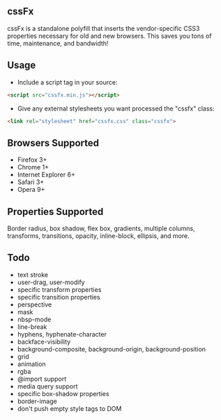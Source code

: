 cssFx
------

cssFx is a standalone polyfill that inserts the vendor-specific CSS3 properties necessary for old and new browsers. This saves you tons of time, maintenance, and bandwidth!

Usage
------
 * Include a script tag in your source:

``` html
<script src="cssfx.min.js"></script>
```

 * Give any external stylesheets you want processed the "cssfx" class:

 ``` html
 <link rel="stylesheet" href="cssfx.css" class="cssfx">
 ```

Browsers Supported
------

  * Firefox 3+
  * Chrome 1+
  * Internet Explorer 6+
  * Safari 3+
  * Opera 9+

Properties Supported
------
Border radius, box shadow, flex box, gradients, multiple columns, transforms, transitions, opacity, inline-block, ellipsis, and more.

Todo
------

  * text stroke
  * user-drag, user-modify
  * specific transform properties
  * specific transition properties
  * perspective
  * mask
  * nbsp-mode
  * line-break
  * hyphens, hyphenate-character
  * backface-visibility
  * background-composite, background-origin, background-position
  * grid
  * animation
  * rgba
  * @import support
  * media query support
  * specific box-shadow properties
  * border-image
  * don't push empty style tags to DOM

